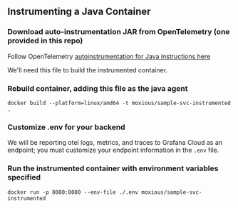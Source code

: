 ## Instrumenting a Java Container

### Download auto-instrumentation JAR from OpenTelemetry (one provided in this repo)

Follow OpenTelemetry [autoinstrumentation for Java instructions here](https://opentelemetry.io/docs/instrumentation/java/automatic/)

We'll need this file to build the instrumented container.

### Rebuild container, adding this file as the java agent 

```
docker build --platform=linux/amd64 -t moxious/sample-svc-instrumented .
```

### Customize .env for your backend

We will be reporting otel logs, metrics, and traces to Grafana Cloud as an endpoint; you must customize your endpoint
information in the `.env` file.

### Run the instrumented container with environment variables specified

```
docker run -p 8080:8080 --env-file ./.env moxious/sample-svc-instrumented 
```

